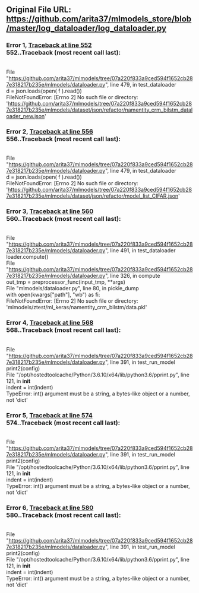 ## Original File URL: https://github.com/arita37/mlmodels_store/blob/master/log_dataloader/log_dataloader.py


### Error 1, [Traceback at line 552](https://github.com/arita37/mlmodels_store/blob/master/log_dataloader/log_dataloader.py#L552)<br />552..Traceback (most recent call last):
<br />  File "https://github.com/arita37/mlmodels/tree/07a220f833a9ced594f1652cb287e318217b235e/mlmodels/dataloader.py", line 479, in test_dataloader
<br />    d = json.loads(open( f ).read())
<br />FileNotFoundError: [Errno 2] No such file or directory: 'https://github.com/arita37/mlmodels/tree/07a220f833a9ced594f1652cb287e318217b235e/mlmodels/dataset/json/refactor/namentity_crm_bilstm_dataloader_new.json'



### Error 2, [Traceback at line 556](https://github.com/arita37/mlmodels_store/blob/master/log_dataloader/log_dataloader.py#L556)<br />556..Traceback (most recent call last):
<br />  File "https://github.com/arita37/mlmodels/tree/07a220f833a9ced594f1652cb287e318217b235e/mlmodels/dataloader.py", line 479, in test_dataloader
<br />    d = json.loads(open( f ).read())
<br />FileNotFoundError: [Errno 2] No such file or directory: 'https://github.com/arita37/mlmodels/tree/07a220f833a9ced594f1652cb287e318217b235e/mlmodels/dataset/json/refactor/model_list_CIFAR.json'



### Error 3, [Traceback at line 560](https://github.com/arita37/mlmodels_store/blob/master/log_dataloader/log_dataloader.py#L560)<br />560..Traceback (most recent call last):
<br />  File "https://github.com/arita37/mlmodels/tree/07a220f833a9ced594f1652cb287e318217b235e/mlmodels/dataloader.py", line 491, in test_dataloader
<br />    loader.compute()
<br />  File "https://github.com/arita37/mlmodels/tree/07a220f833a9ced594f1652cb287e318217b235e/mlmodels/dataloader.py", line 326, in compute
<br />    out_tmp = preprocessor_func(input_tmp, **args)
<br />  File "mlmodels/dataloader.py", line 80, in pickle_dump
<br />    with open(kwargs["path"], "wb") as fi:
<br />FileNotFoundError: [Errno 2] No such file or directory: 'mlmodels/ztest/ml_keras/namentity_crm_bilstm/data.pkl'



### Error 4, [Traceback at line 568](https://github.com/arita37/mlmodels_store/blob/master/log_dataloader/log_dataloader.py#L568)<br />568..Traceback (most recent call last):
<br />  File "https://github.com/arita37/mlmodels/tree/07a220f833a9ced594f1652cb287e318217b235e/mlmodels/dataloader.py", line 391, in test_run_model
<br />    print2(config)
<br />  File "/opt/hostedtoolcache/Python/3.6.10/x64/lib/python3.6/pprint.py", line 121, in __init__
<br />    indent = int(indent)
<br />TypeError: int() argument must be a string, a bytes-like object or a number, not 'dict'



### Error 5, [Traceback at line 574](https://github.com/arita37/mlmodels_store/blob/master/log_dataloader/log_dataloader.py#L574)<br />574..Traceback (most recent call last):
<br />  File "https://github.com/arita37/mlmodels/tree/07a220f833a9ced594f1652cb287e318217b235e/mlmodels/dataloader.py", line 391, in test_run_model
<br />    print2(config)
<br />  File "/opt/hostedtoolcache/Python/3.6.10/x64/lib/python3.6/pprint.py", line 121, in __init__
<br />    indent = int(indent)
<br />TypeError: int() argument must be a string, a bytes-like object or a number, not 'dict'



### Error 6, [Traceback at line 580](https://github.com/arita37/mlmodels_store/blob/master/log_dataloader/log_dataloader.py#L580)<br />580..Traceback (most recent call last):
<br />  File "https://github.com/arita37/mlmodels/tree/07a220f833a9ced594f1652cb287e318217b235e/mlmodels/dataloader.py", line 391, in test_run_model
<br />    print2(config)
<br />  File "/opt/hostedtoolcache/Python/3.6.10/x64/lib/python3.6/pprint.py", line 121, in __init__
<br />    indent = int(indent)
<br />TypeError: int() argument must be a string, a bytes-like object or a number, not 'dict'
